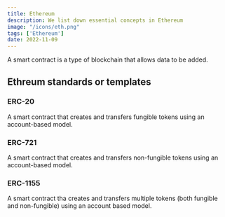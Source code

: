 ```yaml
---
title: Ethereum
description: We list down essential concepts in Ethereum 
image: "/icons/eth.png"
tags: ['Ethereum']
date: 2022-11-09
---
```



A smart contract is a type of blockchain that allows data to be added.


## Ethreum standards or templates 

<!-- Token Protocol Standards -->

### ERC-20

A smart contract that creates and transfers fungible tokens using an account-based model.

### ERC-721

A smart contract that creates and transfers non-fungible tokens using an account-based model.

### ERC-1155

A smart contract tha creates and transfers multiple tokens (both fungible and non-fungible) using an account based model.

<!-- Components run inside the LiveView process, but may have their own state and event handling. They are either stateless or stateful.

**Setting** 

```elixir
Phoenix.LiveComponent
```
 -->